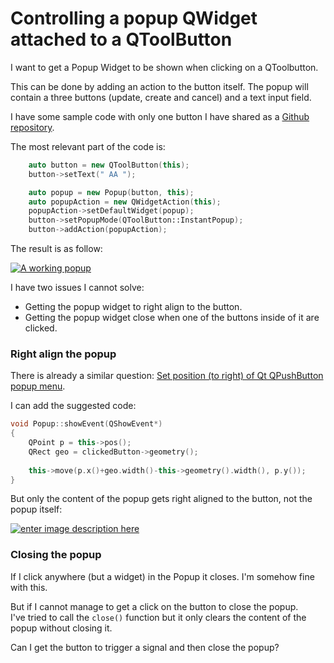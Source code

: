 # Controlling a popup QWidget attached to a QToolButton

I want to get a Popup Widget to be shown when clicking on a QToolbutton.

This can be done by adding an action to the button itself.
The popup will contain a three buttons (update, create and cancel) and a text input field.

I have some sample code with only one button I have shared as a [Github repository](https://github.com/aoloe/cpp-qt-playground-button-popup).

The most relevant part of the code is:

```.cpp
    auto button = new QToolButton(this);
    button->setText(" AA ");

    auto popup = new Popup(button, this);
    auto popupAction = new QWidgetAction(this);
    popupAction->setDefaultWidget(popup);
    button->setPopupMode(QToolButton::InstantPopup);
    button->addAction(popupAction);
```

The result is as follow:

[![A working popup][1]][1]

I have two issues I cannot solve:

- Getting the popup widget to right align to the button.
- Getting the popup widget close when one of the buttons inside of it are clicked.

### Right align the popup

There is already a similar question: [Set position (to right) of Qt QPushButton popup menu](https://stackoverflow.com/questions/31668623/set-position-to-right-of-qt-qpushbutton-popup-menu).

I can add the suggested code:

```.cpp
void Popup::showEvent(QShowEvent*)
{
    QPoint p = this->pos();
    QRect geo = clickedButton->geometry();
    
    this->move(p.x()+geo.width()-this->geometry().width(), p.y());
}
```


But only the content of the popup gets right aligned to the button, not the popup itself:

[![enter image description here][2]][2]

### Closing the popup

If I click anywhere (but a widget) in the Popup it closes. I'm somehow fine with this.

But if I cannot manage to get a click on the button to close the popup.  
I've tried to call the `close()` function but it only clears the content of the popup without closing it. 

Can I get the button to trigger a signal and then close the popup?

  [1]: https://i.stack.imgur.com/kFNT8.png
  [2]: https://i.stack.imgur.com/WEOaH.png
